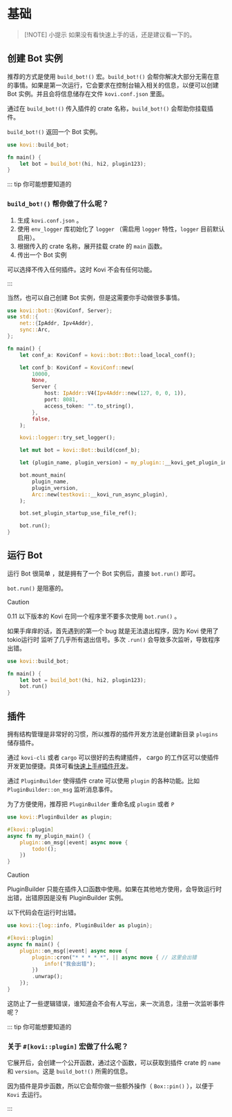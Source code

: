 # 基础

> [!NOTE] 小提示
> 如果没有看快速上手的话，还是建议看一下的。

## 创建 Bot 实例

推荐的方式是使用 `build_bot!()` 宏。`build_bot!()` 会帮你解决大部分无需在意的事情。如果是第一次运行，它会要求在控制台输入相关的信息，以便可以创建 Bot 实例。并且会将信息储存在文件 `kovi.conf.json` 里面。

通过在 `build_bot!()` 传入插件的 crate 名称，`build_bot!()` 会帮助你挂载插件。

`build_bot!()` 返回一个 Bot 实例。

```rust
use kovi::build_bot;

fn main() {
    let bot = build_bot!(hi, hi2, plugin123);
}
```

::: tip 你可能想要知道的

### `build_bot!()` 帮你做了什么呢？

1. 生成 `kovi.conf.json` 。
2. 使用 `env_logger` 库初始化了 `logger` （需启用 `logger` 特性，`logger` 目前默认启用）。
3. 根据传入的 crate 名称，展开挂载 crate 的 `main` 函数。
4. 传出一个 Bot 实例

可以选择不传入任何插件。这时 Kovi 不会有任何功能。

:::

当然，也可以自己创建 Bot 实例，但是这需要你手动做很多事情。

```rust
use kovi::bot::{KoviConf, Server};
use std::{
    net::{IpAddr, Ipv4Addr},
    sync::Arc,
};

fn main() {
    let conf_a: KoviConf = kovi::bot::Bot::load_local_conf();

    let conf_b: KoviConf = KoviConf::new(
        10000,
        None,
        Server {
            host: IpAddr::V4(Ipv4Addr::new(127, 0, 0, 1)),
            port: 8081,
            access_token: "".to_string(),
        },
        false,
    );

    kovi::logger::try_set_logger();

    let mut bot = kovi::Bot::build(conf_b);

    let (plugin_name, plugin_version) = my_plugin::__kovi_get_plugin_info();

    bot.mount_main(
        plugin_name,
        plugin_version,
        Arc::new(testkovi::__kovi_run_async_plugin),
    );

    bot.set_plugin_startup_use_file_ref();

    bot.run();
}
```


## 运行 Bot

运行 Bot 很简单 ，就是拥有了一个 Bot 实例后，直接 `bot.run()` 即可。

`bot.run()` 是阻塞的。

> [!CAUTION]
> 0.11 以下版本的 Kovi 在同一个程序里不要多次使用 `bot.run()` 。
>
> 如果手痒痒的话，首先遇到的第一个 bug 就是无法退出程序，因为 Kovi 使用了 tokio运行时 监听了几乎所有退出信号。多次 `.run()` 会导致多次监听，导致程序出错。

```rust
use kovi::build_bot;

fn main() {
    let bot = build_bot!(hi, hi2, plugin123);
    bot.run()
}
```

## 插件

拥有结构管理是非常好的习惯，所以推荐的插件开发方法是创建新目录 `plugins` 储存插件。

通过 `kovi-cli` 或者 `cargo` 可以很好的去构建插件， cargo 的工作区可以使插件开发更加便捷。具体可看[快速上手#插件开发](/start/fast#_3-插件开发)。

通过 `PluginBuilder` 使得插件 crate 可以使用 `plugin` 的各种功能。比如 `PluginBuilder::on_msg` 监听消息事件。

为了方便使用，推荐把 `PluginBuilder` 重命名成 `plugin` 或者 `P`

```rust
use kovi::PluginBuilder as plugin;

#[kovi::plugin]
async fn my_plugin_main() {
    plugin::on_msg(|event| async move {
        todo!();
    })
}
```

> [!CAUTION]
> 
> PluginBuilder 只能在插件入口函数中使用。如果在其他地方使用，会导致运行时出错，出错原因是没有 PluginBuilder 实例。
>
> 以下代码会在运行时出错。
> 
> ```rust
> use kovi::{log::info, PluginBuilder as plugin};
> 
> #[kovi::plugin]
> async fn main() {
>     plugin::on_msg(|event| async move {
>         plugin::cron("* * * * *", || async move { // 这里会出错
>             info!("我会出错");
>         })
>         .unwrap();
>     });
> }
> ```
> 
> 这防止了一些逻辑错误，谁知道会不会有人写出，来一次消息，注册一次监听事件呢？
>

::: tip 你可能想要知道的

### 关于 ```#[kovi::plugin]``` 宏做了什么呢？

它展开后，会创建一个公开函数，通过这个函数，可以获取到插件 crate 的 `name` 和 `version`。这是 `build_bot!()` 所需的信息。

因为插件是异步函数，所以它会帮你做一些额外操作（ `Box::pin()` ），以便于 `Kovi` 去运行。

:::
